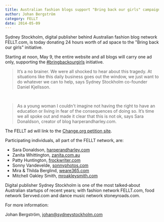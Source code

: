 ```yaml
---
title: Australian fashion blogs support "Bring back our girls" campaign
author: Johan Bergström
category: FELLT
date: 2014-05-09
---
```


Sydney Stockholm, digital publisher behind Australian fashion blog network
FELLT.com, is today donating 24 hours worth of ad space to the
"Bring back our girls" initiative.

Starting at noon, May 9, the entire website and all blogs will carry one ad
only, supporting the [#bringbackourgirls][bbog] initiative.

> It’s a no brainer. We were all shocked to hear about this tragedy. At
> situations like this daily business goes out the window, we just want to do
> whatever we can to help, says Sydney Stockholm co-founder Daniel Kjellsson.

<br>

> As a young woman I couldn't imagine not having the right to have an
> education or living in fear of the consequences of doing so. It’s time we
> all spoke out and made it clear that this is not ok, says Sara Donaldson,
> creator of blog harperandharley.com.

The FELLT ad will link to the [Change.org petition site][change].


Participating individuals, all part of the FELLT network, are:

 - Sara Donaldson, [harperandharley.com][harperandharley]
 - Zanita Whittington, [zanita.com.au][zanita]
 - Patty Huntington, [frockwriter.com][frockwriter]
 - Sonny Vandevelde, [sonnyphotos.com][sonnyphotos]
 - Mira & Thilda Berglind, [weare365.com][weare365]
 - Mitchell Oakley Smith, [mroakleysmith.com][mroakleysmith]

Digital publisher Sydney Stockholm is one of the most talked‐about Australian
start­ups of recent years; with fashion network FELLT.com, food network
Servved.com and dance music network stoneyroads.com.

For more information:

Johan Bergström, johan@sydneystockholm.com

[harperandharley]: http://harperandharley.com
[zanita]: http://zanita.com.au
[frockwriter]: http://frockwriter.com
[sonnyphotos]: http://sonnyphotos.com
[weare365]: http://weare365.com
[mroakleysmith]: http://mroakleysmith.com
[bbog]: https://twitter.com/hashtag/bringbackourgirls
[change]: https://www.change.org/petitions/all-world-leaders-bring-back-nigeria-s-200-missing-school-girls-bringbackourgirls

